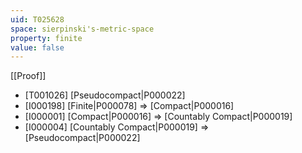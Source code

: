 ```yaml
---
uid: T025628
space: sierpinski's-metric-space
property: finite
value: false
---
```

[[Proof]]

* [T001026] [Pseudocompact|P000022]
* [I000198] [Finite|P000078] => [Compact|P000016]
* [I000001] [Compact|P000016] => [Countably Compact|P000019]
* [I000004] [Countably Compact|P000019] => [Pseudocompact|P000022]

